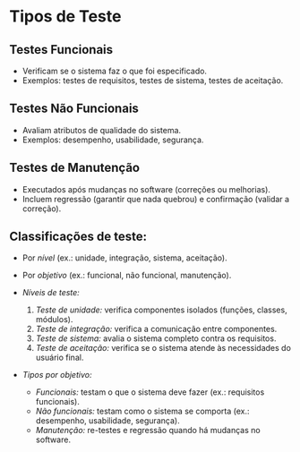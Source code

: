 # Tipos de Teste

## Testes Funcionais
- Verificam se o sistema faz o que foi especificado.
- Exemplos: testes de requisitos, testes de sistema, testes de aceitação.

## Testes Não Funcionais
- Avaliam atributos de qualidade do sistema.
- Exemplos: desempenho, usabilidade, segurança.

## Testes de Manutenção
- Executados após mudanças no software (correções ou melhorias).
- Incluem regressão (garantir que nada quebrou) e confirmação (validar a correção).

## Classificações de teste:
- Por *nível* (ex.: unidade, integração, sistema, aceitação).
- Por *objetivo* (ex.: funcional, não funcional, manutenção).

- *Níveis de teste:*
  1. *Teste de unidade:* verifica componentes isolados (funções, classes, módulos).
  2. *Teste de integração:* verifica a comunicação entre componentes.
  3. *Teste de sistema:* avalia o sistema completo contra os requisitos.
  4. *Teste de aceitação:* verifica se o sistema atende às necessidades do usuário final.

- *Tipos por objetivo:*
  - *Funcionais:* testam o que o sistema deve fazer (ex.: requisitos funcionais).
  - *Não funcionais:* testam como o sistema se comporta (ex.: desempenho, usabilidade, segurança).
  - *Manutenção:* re-testes e regressão quando há mudanças no software.

